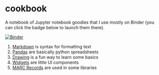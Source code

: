 # cookbook
A notebook of Jupyter notebook goodies that I use mostly on Binder (you can click the badge below to launch them there).

[![Binder](https://mybinder.org/badge_logo.svg)](https://mybinder.org/v2/gh/dbrunton/cookbook/master)

1. [Markdown](https://github.com/dbrunton/cookbook/blob/master/Markdown.ipynb) is syntax for formatting text
1. [Pandas](https://github.com/dbrunton/cookbook/blob/master/Pandas.ipynb) are basically python spreadsheets
1. [Drawing](https://github.com/dbrunton/cookbook/blob/master/Turtle%20Drawing.ipynb) is a fun way to learn some basics
1. [Widgets](https://github.com/dbrunton/cookbook/blob/master/Widgets.ipynb) are little UI components
1. [MARC Records](https://github.com/dbrunton/cookbook/blob/master/Turtle%20Drawing.ipynb) are used in some libraries
